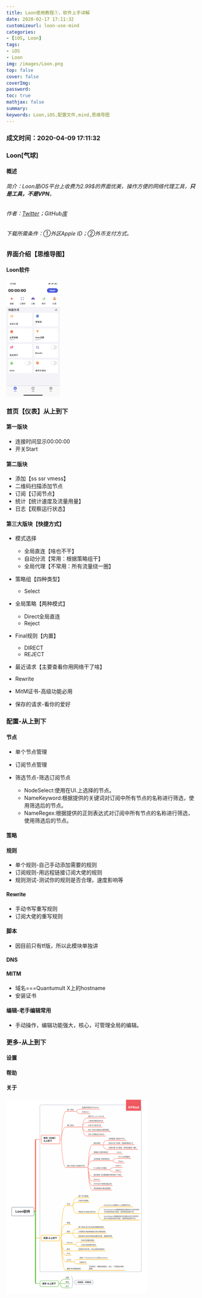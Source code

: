 ```yaml
---
title: Loon使用教程①，软件上手详解
date: 2020-02-17 17:11:32
customizeurl: loon-use-mind
categories:
- [iOS, Loon]
tags:
- iOS
- Loon
img: /images/Loon.png
top: false
cover: false
coverImg: 
password: 
toc: true
mathjax: false
summary: 
keywords: Loon,iOS,配置文件,mind,思维导图
---
```


### 成文时间：2020-04-09 17:11:32

### Loon[气球]

#### 概述

###### 简介：Loon是iOS平台上收费为2.99$的界面优美，操作方便的网络代理工具，***只是工具，不是VPN***。

###### 作者：[Twitter](https://twitter.com/loon0x00)；GitHub[库](https://github.com/Loon0x00/LoonManual)

###### 下载所需条件：①外区Apple ID；②外币支付方式。

### 界面介绍【思维导图】

#### Loon软件

<img src="/images/1987264126.png" style="zoom: 30%;" />

### 首页【仪表】从上到下

#### 第一版块

- 连接时间显示00:00:00
- 开关Start

#### 第二版块

- 添加【ss ssr vmess】
- 二维码扫描添加节点
- 订阅【订阅节点】
- 统计【统计速度及流量用量】
- 日志【观察运行状态】

#### 第三大版块【快捷方式】

- 模式选择

  - 全局直连【啥也不干】
  - 自动分流【常用：根据策略组干】
  - 全局代理【不常用：所有流量绕一圈】

- 策略组【四种类型】

  - Select

- 全局策略【两种模式】

  - Direct全局直连
  - Reject

- Final规则【内置】

  - DIRECT
  - REJECT

- 最近请求【主要查看你用网络干了啥】
- Rewrite
- MitM证书-高级功能必用
- 保存的请求-看你的爱好

### 配置-从上到下

#### 节点

- 单个节点管理
- 订阅节点管理
- 筛选节点-筛选订阅节点

  - NodeSelect:使用在UI.上选择的节点。
  - NameKeyword:根据提供的关键词对订阅中所有节点的名称进行筛选，使用筛选后的节点。
  - NameRegex:根据提供的正则表达式对订阅中所有节点的名称进行筛选，使用筛选后的节点。

#### 策略

#### 规则

- 单个规则-自己手动添加需要的规则
- 订阅规则-用远程链接订阅大佬的规则
- 规则测试-测试你的规则是否合理，速度影响等

#### Rewrite

- 手动书写重写规则
- 订阅大佬的重写规则

#### 脚本

- 因目前只有tf版，所以此模块单独讲

#### DNS

#### MITM

- 域名===Quantumult X上的hostname
- 安装证书

#### 编辑-老手编辑常用

- 手动操作，编辑功能强大，核心，可管理全局的编辑。

### 更多-从上到下

#### 设置

#### 帮助

#### 关于

### <img src="/images/1987264127.png" style="zoom: 50%;" />